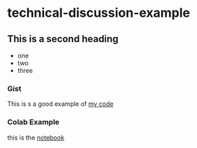 # technical-discussion-example


## This is a second heading

* one
* two
* three

### Gist

This is s a good example of [my code](https://gist.github.com/memoros77/13a83024d4dcbb827b176844b12866d9)


### Colab Example

this is the [notebook](https://github.com/memoros77/technical-discussion-example/blob/main/technical_docs.ipynb)
